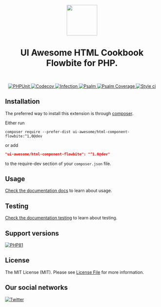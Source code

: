 <p align="center">
    <a href="https://github.com/ui-awesome/html-component-flowbite" target="_blank">
        <img src="https://avatars.githubusercontent.com/u/121752654?s=200&v=4" height="100px">
    </a>
    <h1 align="center">UI Awesome HTML Cookbook Flowbite for PHP.</h1>
    <br>
</p>

<p align="center">
    <a href="https://github.com/ui-awesome/html-component-flowbite/actions/workflows/build.yml" target="_blank">
        <img src="https://github.com/ui-awesome/html-component-flowbite/actions/workflows/build.yml/badge.svg" alt="PHPUnit">
    </a>
    <a href="https://codecov.io/gh/ui-awesome/html-component-flowbite" target="_blank">
        <img src="https://codecov.io/gh/ui-awesome/html-component-flowbite/branch/main/graph/badge.svg?token=MF0XUGVLYC" alt="Codecov">
    </a>
    <a href="https://dashboard.stryker-mutator.io/reports/github.com/ui-awesome/html-component-flowbite/main" target="_blank">
        <img src="https://img.shields.io/endpoint?style=flat&url=https%3A%2F%2Fbadge-api.stryker-mutator.io%2Fgithub.com%2Fui-awesome%2Fhtml-component-flowbite%2Fmain" alt="Infection">
    </a>
    <a href="https://github.com/ui-awesome/html-component-flowbite/actions/workflows/static.yml" target="_blank">
        <img src="https://github.com/ui-awesome/html-component-flowbite/actions/workflows/static.yml/badge.svg" alt="Psalm">
    </a>
    <a href="https://shepherd.dev/github/ui-awesome/html-component-flowbite" target="_blank">
        <img src="https://shepherd.dev/github/ui-awesome/html-component-flowbite/coverage.svg" alt="Psalm Coverage">
    </a>
    <a href="https://github.styleci.io/repos/494495136?branch=main" target="_blank">
        <img src="https://github.styleci.io/repos/494495136/shield?branch=main" alt="Style ci">
    </a>           
</p>

## Installation

The preferred way to install this extension is through [composer](https://getcomposer.org/download/).

Either run

```shell
composer require --prefer-dist ui-awesome/html-component-flowbite:^1,0@dev
```

or add

```json
"ui-awesome/html-component-flowbite": "^1.0@dev"
```

to the require-dev section of your `composer.json` file. 

## Usage

[Check the documentation docs](docs/README.md) to learn about usage.

## Testing

[Check the documentation testing](docs/testing.md) to learn about testing.

## Support versions

[![PHP81](https://img.shields.io/badge/PHP-%3E%3D8.1-787CB5)](https://www.php.net/releases/8.1/en.php)

## License

The MIT License (MIT). Please see [License File](LICENSE) for more information.

## Our social networks

[![Twitter](https://img.shields.io/badge/twitter-follow-1DA1F2?logo=twitter&logoColor=1DA1F2&labelColor=555555?style=flat)](https://twitter.com/Terabytesoftw)
